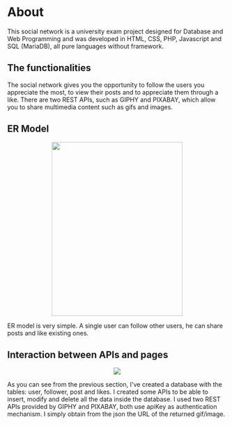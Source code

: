 # About
This social network is a university exam project designed for Database and Web Programming and was developed in HTML, CSS, PHP, Javascript and SQL (MariaDB), all pure languages without framework.

## The functionalities
The social network gives you the opportunity to follow the users you appreciate the most, to view their posts and to appreciate them through a like.
There are two REST APIs, such as GIPHY and PIXABAY, which allow you to share multimedia content such as gifs and images.

## ER Model
<p align="center">
  <img width="300" height="400" src="https://www.salvatoremontagna.it/1.png">
</p>
ER model is very simple. A single user can follow other users, he can share posts and like existing ones.

## Interaction between APIs and pages
<p align="center">
  <img src="https://www.salvatoremontagna.it/2.jpg">
</p>
As you can see from the previous section, I've created a database with the tables: user, follower, post and likes. I created some APIs to be able to insert, modify and delete all the data inside the database. I used two REST APIs provided by GIPHY and PIXABAY, both use apiKey as authentication mechanism. I simply obtain from the json the URL of the returned gif/image.

